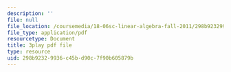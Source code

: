 ```yaml
---
description: ''
file: null
file_location: /coursemedia/18-06sc-linear-algebra-fall-2011/298b92329936c45bd90c7f90b605879b_HgC1l_6ySkc.pdf
file_type: application/pdf
resourcetype: Document
title: 3play pdf file
type: resource
uid: 298b9232-9936-c45b-d90c-7f90b605879b
---
```

